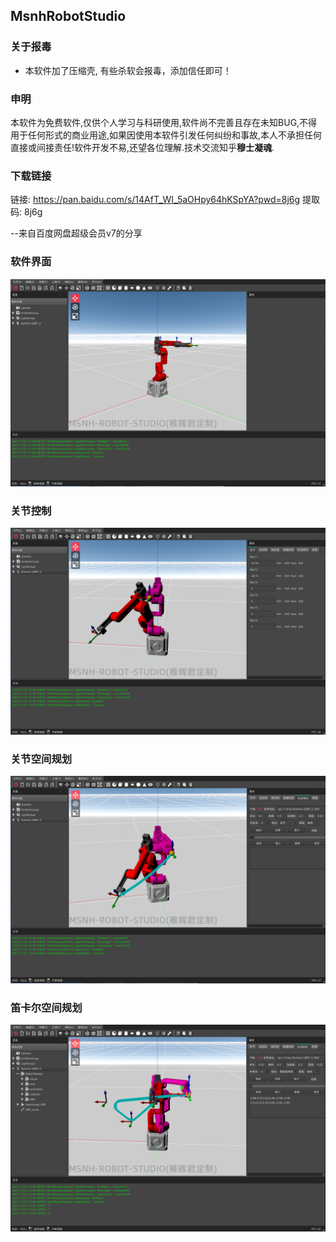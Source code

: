 ## MsnhRobotStudio
### 关于报毒
- 本软件加了压缩壳, 有些杀软会报毒，添加信任即可！

### 申明 
本软件为免费软件,仅供个人学习与科研使用,软件尚不完善且存在未知BUG,不得用于任何形式的商业用途,如果因使用本软件引发任何纠纷和事故,本人不承担任何直接或间接责任!软件开发不易,还望各位理解.技术交流知乎**穆士凝魂**.

### 下载链接
链接: https://pan.baidu.com/s/14AfT_WI_5aOHpy64hKSpYA?pwd=8j6g 
提取码: 8j6g 

--来自百度网盘超级会员v7的分享
### 软件界面
![](MsnhRobotStudio/studio.png)
### 关节控制
![](MsnhRobotStudio/jointMove.png)
### 关节空间规划
![](MsnhRobotStudio/jointPlan.png)
### 笛卡尔空间规划
![](MsnhRobotStudio/cartPlan.png)
